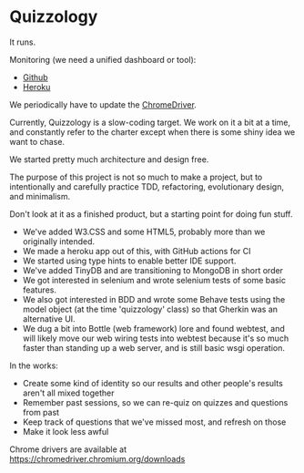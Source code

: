 # Quizzology

It runs.

Monitoring (we need a unified dashboard or tool): 
* [Github](https://github.com/tottinge/quizzer/actions )
* [Heroku](https://dashboard.heroku.com/apps/sample-fun-with-programming/activity)

We periodically have to update the [ChromeDriver](https://chromedriver.chromium.org/downloads).


Currently, Quizzology is a slow-coding target. We work on it a bit at a time, and constantly refer to the
charter except when there is some shiny idea we want to chase.

We started pretty much architecture and design free. 

The purpose of this project is not so much to make a project, but to intentionally and carefully practice TDD,
refactoring, evolutionary design, and minimalism.

Don't look at it as a finished product, but a starting point for doing fun stuff.
* We've added W3.CSS and some HTML5, probably more than we originally intended.
* We made a heroku app out of this, with GitHub actions for CI
* We started using type hints to enable better IDE support.
* We've added TinyDB and are transitioning to MongoDB in short order
* We got interested in selenium and wrote selenium tests of some basic features.
* We also got interested in BDD and wrote some Behave tests using the model object 
(at the time 'quizzology' class) so that Gherkin was an alternative UI.
* We dug a bit into Bottle (web framework) lore and found webtest, and will likely move
  our web wiring tests into webtest because it's so much faster than standing up a web server,
  and is still basic wsgi operation.

In the works:
* Create some kind of identity so our results and other people's results aren't all mixed together
* Remember past sessions, so we can re-quiz on quizzes and questions from past
* Keep track of questions that we've missed most, and refresh on those
* Make it look less awful


Chrome drivers are available at https://chromedriver.chromium.org/downloads 


